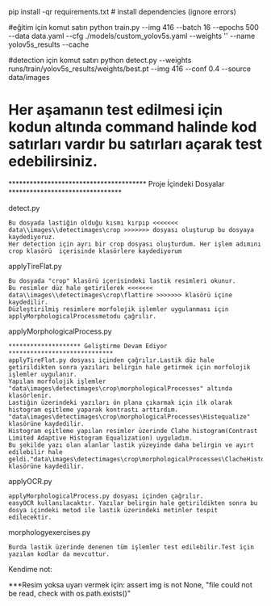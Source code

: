 pip install -qr requirements.txt  # install dependencies (ignore errors)

#eğitim için komut satırı
python train.py --img 416 --batch 16 --epochs 500 --data data.yaml --cfg ./models/custom_yolov5s.yaml --weights '' --name yolov5s_results  --cache 


#detection için komut satırı
python detect.py --weights runs/train/yolov5s_results/weights/best.pt --img 416 --conf 0.4 --source data/images  


# Her aşamanın test edilmesi için kodun altında command halinde kod satırları vardır bu satırları açarak test edebilirsiniz.

*************************************** Proje İçindeki Dosyalar ********************************

detect.py 

    Bu dosyada lastiğin olduğu kısmı kırpıp <<<<<<< data\\images\\detectimages\crop >>>>>>> dosyası oluşturup bu dosyaya kaydediyoruz. 
    Her detection için ayrı bir crop dosyası oluşturdum. Her işlem adımını crop klasörü  içerisinde klasörlere kaydediyorum 

applyTireFlat.py

    Bu dosyada "crop" klasörü içerisindeki lastik resimleri okunur. 
    Bu resimler düz hale getirilerek <<<<<<< data\\images\\detectimages\crop\flattire >>>>>>> klasörü içine kaydedilir.
    Düzleştirilmiş resimlere morfolojik işlemler uygulanması için applyMorphologicalProcessmetodu çağrılır.

applyMorphologicalProcess.py

    ******************** Geliştirme Devam Ediyor *****************************
    applyTireFlat.py dosyası içinden çağrılır.Lastik düz hale getirildikten sonra yazıları belirgin hale getirmek için morfolojik işlemler uygulanır.
    Yapılan morfolojik işlemler "data\images\detectimages\crop\morphologicalProcesses" altında klasörlenir.
    Lastiğin üzerindeki yazıları ön plana çıkarmak için ilk olarak histogram eşitleme yaparak kontrastı arttırdım. "data\images\detectimages\crop\morphologicalProcesses\Histequalize" klasörüne kaydedilir.
    Histogram eşitleme yapılan resimler üzerinde Clahe histogram(Contrast Limited Adaptive Histogram Equalization) uyguladım. 
    Bu şekilde yazı olan alanlar lastik yüzeyinde daha belirgin ve ayırt edilebilir hale geldi."data\images\detectimages\crop\morphologicalProcesses\ClacheHistogram" klasörüne kaydedilir.
    

applyOCR.py

    applyMorphologicalProcess.py dosyası içinden çağrılır. 
    easyOCR kullanılacaktır. Yazılar belirgin hale getirildikten sonra bu dosya içindeki metod ile lastik üzerindeki metinler tespit edilecektir.


morphologyexercises.py

    Burda lastik üzerinde denenen tüm işlemler test edilebilir.Test için yazılan kodlar da mevcuttur.


Kendime not:

***Resim yoksa uyarı vermek için:
    assert img is not None, "file could not be read, check with os.path.exists()"

